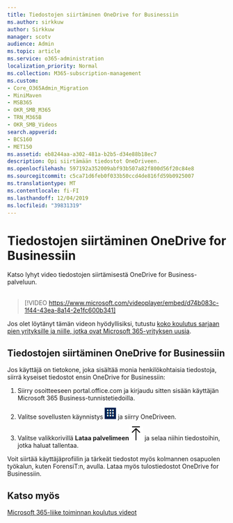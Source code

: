 ```yaml
---
title: Tiedostojen siirtäminen OneDrive for Businessiin
ms.author: sirkkuw
author: Sirkkuw
manager: scotv
audience: Admin
ms.topic: article
ms.service: o365-administration
localization_priority: Normal
ms.collection: M365-subscription-management
ms.custom:
- Core_O365Admin_Migration
- MiniMaven
- MSB365
- OKR_SMB_M365
- TRN_M365B
- OKR_SMB_Videos
search.appverid:
- BCS160
- MET150
ms.assetid: eb8244aa-a302-481a-b2b5-d34e88b18ec7
description: Opi siirtämään tiedostot OneDriveen.
ms.openlocfilehash: 597192a352009abf93b507a82f800d56f20c84e8
ms.sourcegitcommit: c5ca71d6feb0f033b50ccd4de816fd59b0925007
ms.translationtype: MT
ms.contentlocale: fi-FI
ms.lasthandoff: 12/04/2019
ms.locfileid: "39831319"
---
```

# <a name="move-files-to-onedrive-for-business"></a>Tiedostojen siirtäminen OneDrive for Businessiin

Katso lyhyt video tiedostojen siirtämisestä OneDrive for Business-palveluun.<br><br>

> [!VIDEO https://www.microsoft.com/videoplayer/embed/d74b083c-1f44-43ea-8a14-2e1fc600b341] 

Jos olet löytänyt tämän videon hyödyllisiksi, tutustu [koko koulutus sarjaan pien yrityksille ja niille, jotka ovat Microsoft 365-yrityksen uusia](https://support.office.com/article/6ab4bbcd-79cf-4000-a0bd-d42ce4d12816).


## <a name="move-files-to-onedrive-for-business"></a>Tiedostojen siirtäminen OneDrive for Businessiin

Jos käyttäjä on tietokone, joka sisältää monia henkilökohtaisia tiedostoja, siirrä kyseiset tiedostot ensin OneDrive for Businessiin:
  
1. Siirry osoitteeseen portal.office.com ja kirjaudu sitten sisään käyttäjän Microsoft 365 Business-tunnistetiedoilla.
    
2. Valitse sovellusten käynnistys ![The app launcher icon in Office 365](media/7502f4ec-3c9a-435d-a7b4-b9cda85189a7.png) ja siirry OneDriveen. 
    
3. Valitse valikkorivillä **Lataa palvelimeen**![Upload](media/d9b963b8-10af-42e2-953d-360301b83d3c.png) ja selaa niihin tiedostoihin, jotka haluat tallentaa. 
    
Voit siirtää käyttäjäprofiilin ja tärkeät tiedostot myös kolmannen osapuolen työkalun, kuten ForensiT:n, avulla. Lataa myös tulostiedostot OneDrive for Businessiin.
  
## <a name="see-also"></a>Katso myös

[Microsoft 365-liike toiminnan koulutus videot](https://support.office.com/article/6ab4bbcd-79cf-4000-a0bd-d42ce4d12816)

